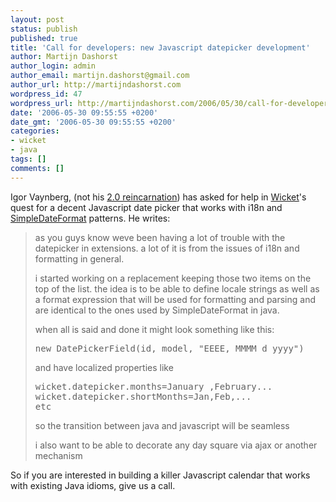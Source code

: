```yaml
---
layout: post
status: publish
published: true
title: 'Call for developers: new Javascript datepicker development'
author: Martijn Dashorst
author_login: admin
author_email: martijn.dashorst@gmail.com
author_url: http://martijndashorst.com
wordpress_id: 47
wordpress_url: http://martijndashorst.com/2006/05/30/call-for-developers-new-javascript-datepicker-development/
date: '2006-05-30 09:55:55 +0200'
date_gmt: '2006-05-30 09:55:55 +0200'
categories:
- wicket
- java
tags: []
comments: []
---
```

<p>Igor Vaynberg, (not his <a href="http://www.vaynberg.com/joshua/">2.0 reincarnation</a>) has asked for help in <a href="http://wicketframework.org">Wicket</a>'s quest for a decent Javascript date picker that works with i18n and <a href="http://java.sun.com/j2se/1.4.2/docs/api/java/text/SimpleDateFormat.html">SimpleDateFormat</a> patterns. He writes:</p>
<blockquote><p>as you guys know weve been having a lot of trouble with the datepicker in extensions. a lot of it is from the issues of i18n and formatting in general. </p>
<p>
i started working on a replacement keeping those two items on the top of the list. the idea is to be able to define locale strings as well as a format expression that will be used for formatting and parsing and are identical to the ones used by SimpleDateFormat in java.</p>
<p>
when all is said and done it might look something like this:</p>
<p><pre>new DatePickerField(id, model, "EEEE, MMMM d yyyy")</pre>
<p>
and have localized properties like</p>
<p>
<pre>wicket.datepicker.months=January ,February... 
wicket.datepicker.shortMonths=Jan,Feb,...
etc</pre>
<p>
so the transition between java and javascript will be seamless</p>
<p>
i also want to be able to decorate any day square via ajax or another mechanism
</p></blockquote>
<p>
So if you are interested in building a killer Javascript calendar that works with existing Java idioms, give us a call.</p>
